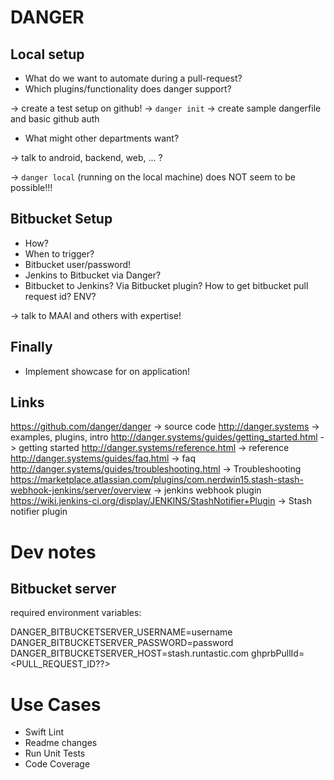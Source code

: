 # DANGER

## Local setup

- What do we want to automate during a pull-request?
- Which plugins/functionality does danger support?

-> create a test setup on github!
-> `danger init` -> create sample dangerfile and basic github auth

- What might other departments want?

-> talk to android, backend, web, ... ?

-> `danger local` (running on the local machine) does NOT seem to be possible!!!

## Bitbucket Setup

- How?
- When to trigger?
- Bitbucket user/password!
- Jenkins to Bitbucket via Danger?
- Bitbucket to Jenkins? Via Bitbucket plugin? How to get bitbucket pull request id? ENV?

-> talk to MAAI and others with expertise!

## Finally

- Implement showcase for on application!

## Links

https://github.com/danger/danger -> source code
http://danger.systems -> examples, plugins, intro
http://danger.systems/guides/getting_started.html -> getting started
http://danger.systems/reference.html -> reference
http://danger.systems/guides/faq.html -> faq
http://danger.systems/guides/troubleshooting.html -> Troubleshooting
https://marketplace.atlassian.com/plugins/com.nerdwin15.stash-stash-webhook-jenkins/server/overview -> jenkins webhook plugin
https://wiki.jenkins-ci.org/display/JENKINS/StashNotifier+Plugin -> Stash notifier plugin

# Dev notes

## Bitbucket server

required environment variables:

DANGER_BITBUCKETSERVER_USERNAME=username
DANGER_BITBUCKETSERVER_PASSWORD=password
DANGER_BITBUCKETSERVER_HOST=stash.runtastic.com
ghprbPullId=<PULL_REQUEST_ID??>


# Use Cases

- Swift Lint
- Readme changes
- Run Unit Tests
- Code Coverage


